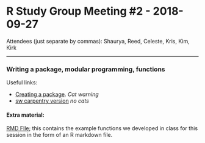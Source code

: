 # R Study Group Meeting #2 - 2018-09-27

Attendees (just separate by commas): Shaurya, Reed, Celeste, Kris, Kim, Kirk

---

### Writing a package, modular programming, functions

Useful links:  
 * [Creating a package](https://hilaryparker.com/2014/04/29/writing-an-r-package-from-scratch/). *Cat warning*
 * [sw carpentry version](http://swcarpentry.github.io/r-novice-inflammation/08-making-packages-R/index.html) *no cats*

#### Extra material:  
[RMD FIle](2018-09-27.Rmd); this contains the example functions we developed in class for this session in the form of an R markdown file.
